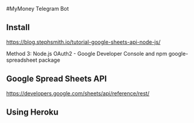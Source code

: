 #MyMoney Telegram Bot

## Install
https://blog.stephsmith.io/tutorial-google-sheets-api-node-js/

Method 3: Node.js OAuth2 - Google Developer Console and npm google-spreadsheet package

## Google Spread Sheets API
https://developers.google.com/sheets/api/reference/rest/

## Using Heroku
